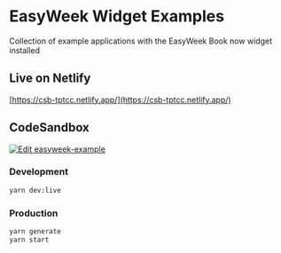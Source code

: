# EasyWeek Widget Examples

Collection of example applications with the EasyWeek Book now widget installed

## Live on Netlify

[https://csb-tptcc.netlify.app/](https://csb-tptcc.netlify.app/)

## CodeSandbox

[![Edit easyweek-example](https://codesandbox.io/static/img/play-codesandbox.svg)](https://codesandbox.io/s/easyweek-example-8vdpq?autoresize=1&fontsize=14&hidenavigation=1&theme=dark)

### Development

```bash
yarn dev:live
```

### Production

```bash
yarn generate
yarn start
```
